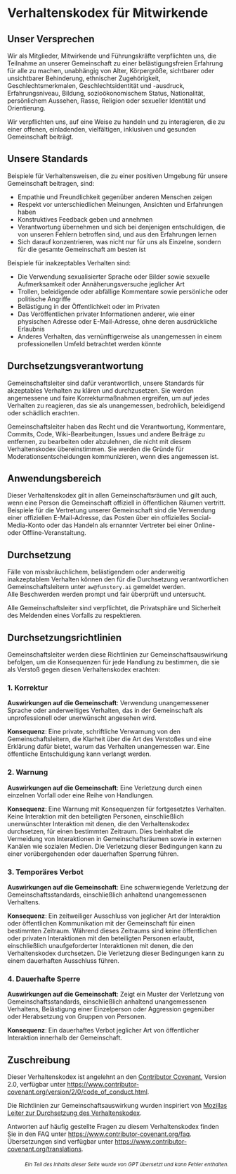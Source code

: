 # Verhaltenskodex für Mitwirkende

## Unser Versprechen

Wir als Mitglieder, Mitwirkende und Führungskräfte verpflichten uns, die Teilnahme an unserer Gemeinschaft zu einer belästigungsfreien Erfahrung für alle zu machen, unabhängig von Alter, Körpergröße, sichtbarer oder unsichtbarer Behinderung, ethnischer Zugehörigkeit, Geschlechtsmerkmalen, Geschlechtsidentität und -ausdruck, Erfahrungsniveau, Bildung, sozioökonomischem Status, Nationalität, persönlichem Aussehen, Rasse, Religion oder sexueller Identität und Orientierung.

Wir verpflichten uns, auf eine Weise zu handeln und zu interagieren, die zu einer offenen, einladenden, vielfältigen, inklusiven und gesunden Gemeinschaft beiträgt.

## Unsere Standards

Beispiele für Verhaltensweisen, die zu einer positiven Umgebung für unsere Gemeinschaft beitragen, sind:

* Empathie und Freundlichkeit gegenüber anderen Menschen zeigen  
* Respekt vor unterschiedlichen Meinungen, Ansichten und Erfahrungen haben  
* Konstruktives Feedback geben und annehmen  
* Verantwortung übernehmen und sich bei denjenigen entschuldigen, die von unseren Fehlern betroffen sind, und aus den Erfahrungen lernen  
* Sich darauf konzentrieren, was nicht nur für uns als Einzelne, sondern für die gesamte Gemeinschaft am besten ist

Beispiele für inakzeptables Verhalten sind:

* Die Verwendung sexualisierter Sprache oder Bilder sowie sexuelle Aufmerksamkeit oder Annäherungsversuche jeglicher Art  
* Trollen, beleidigende oder abfällige Kommentare sowie persönliche oder politische Angriffe  
* Belästigung in der Öffentlichkeit oder im Privaten  
* Das Veröffentlichen privater Informationen anderer, wie einer physischen Adresse oder E-Mail-Adresse, ohne deren ausdrückliche Erlaubnis  
* Anderes Verhalten, das vernünftigerweise als unangemessen in einem professionellen Umfeld betrachtet werden könnte

## Durchsetzungsverantwortung

Gemeinschaftsleiter sind dafür verantwortlich, unsere Standards für akzeptables Verhalten zu klären und durchzusetzen. Sie werden angemessene und faire Korrekturmaßnahmen ergreifen, um auf jedes Verhalten zu reagieren, das sie als unangemessen, bedrohlich, beleidigend oder schädlich erachten.

Gemeinschaftsleiter haben das Recht und die Verantwortung, Kommentare, Commits, Code, Wiki-Bearbeitungen, Issues und andere Beiträge zu entfernen, zu bearbeiten oder abzulehnen, die nicht mit diesem Verhaltenskodex übereinstimmen. Sie werden die Gründe für Moderationsentscheidungen kommunizieren, wenn dies angemessen ist.

## Anwendungsbereich

Dieser Verhaltenskodex gilt in allen Gemeinschaftsräumen und gilt auch, wenn eine Person die Gemeinschaft offiziell in öffentlichen Räumen vertritt. Beispiele für die Vertretung unserer Gemeinschaft sind die Verwendung einer offiziellen E-Mail-Adresse, das Posten über ein offizielles Social-Media-Konto oder das Handeln als ernannter Vertreter bei einer Online- oder Offline-Veranstaltung.

## Durchsetzung

Fälle von missbräuchlichem, belästigendem oder anderweitig inakzeptablem Verhalten können den für die Durchsetzung verantwortlichen Gemeinschaftsleitern unter `aw@funstory.ai` gemeldet werden.  
Alle Beschwerden werden prompt und fair überprüft und untersucht.  

Alle Gemeinschaftsleiter sind verpflichtet, die Privatsphäre und Sicherheit des Meldenden eines Vorfalls zu respektieren.

## Durchsetzungsrichtlinien

Gemeinschaftsleiter werden diese Richtlinien zur Gemeinschaftsauswirkung befolgen, um die Konsequenzen für jede Handlung zu bestimmen, die sie als Verstoß gegen diesen Verhaltenskodex erachten:

### 1. Korrektur

**Auswirkungen auf die Gemeinschaft**: Verwendung unangemessener Sprache oder anderweitiges Verhalten, das in der Gemeinschaft als unprofessionell oder unerwünscht angesehen wird.

**Konsequenz**: Eine private, schriftliche Verwarnung von den Gemeinschaftsleitern, die Klarheit über die Art des Verstoßes und eine Erklärung dafür bietet, warum das Verhalten unangemessen war. Eine öffentliche Entschuldigung kann verlangt werden.

### 2. Warnung

**Auswirkungen auf die Gemeinschaft**: Eine Verletzung durch einen einzelnen Vorfall oder eine Reihe von Handlungen.

**Konsequenz**: Eine Warnung mit Konsequenzen für fortgesetztes Verhalten. Keine Interaktion mit den beteiligten Personen, einschließlich unerwünschter Interaktion mit denen, die den Verhaltenskodex durchsetzen, für einen bestimmten Zeitraum. Dies beinhaltet die Vermeidung von Interaktionen in Gemeinschaftsräumen sowie in externen Kanälen wie sozialen Medien. Die Verletzung dieser Bedingungen kann zu einer vorübergehenden oder dauerhaften Sperrung führen.

### 3. Temporäres Verbot

**Auswirkungen auf die Gemeinschaft**: Eine schwerwiegende Verletzung der Gemeinschaftsstandards, einschließlich anhaltend unangemessenen Verhaltens.

**Konsequenz**: Ein zeitweiliger Ausschluss von jeglicher Art der Interaktion oder öffentlichen Kommunikation mit der Gemeinschaft für einen bestimmten Zeitraum. Während dieses Zeitraums sind keine öffentlichen oder privaten Interaktionen mit den beteiligten Personen erlaubt, einschließlich unaufgeforderter Interaktionen mit denen, die den Verhaltenskodex durchsetzen. Die Verletzung dieser Bedingungen kann zu einem dauerhaften Ausschluss führen.

### 4. Dauerhafte Sperre

**Auswirkungen auf die Gemeinschaft**: Zeigt ein Muster der Verletzung von Gemeinschaftsstandards, einschließlich anhaltend unangemessenen Verhaltens, Belästigung einer Einzelperson oder Aggression gegenüber oder Herabsetzung von Gruppen von Personen.

**Konsequenz**: Ein dauerhaftes Verbot jeglicher Art von öffentlicher Interaktion innerhalb der Gemeinschaft.

## Zuschreibung

Dieser Verhaltenskodex ist angelehnt an den [Contributor Covenant][homepage], Version 2.0, verfügbar unter https://www.contributor-covenant.org/version/2/0/code_of_conduct.html.

Die Richtlinien zur Gemeinschaftsauswirkung wurden inspiriert von [Mozillas Leiter zur Durchsetzung des Verhaltenskodex](https://github.com/mozilla/diversity).

[homepage]: https://www.contributor-covenant.org

Antworten auf häufig gestellte Fragen zu diesem Verhaltenskodex finden Sie in den FAQ unter https://www.contributor-covenant.org/faq. Übersetzungen sind verfügbar unter https://www.contributor-covenant.org/translations.

<div align="right"> 
<h6><small>Ein Teil des Inhalts dieser Seite wurde von GPT übersetzt und kann Fehler enthalten.</small></h6>